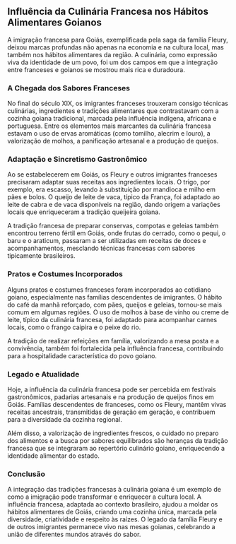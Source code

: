 ## Influência da Culinária Francesa nos Hábitos Alimentares Goianos

A imigração francesa para Goiás, exemplificada pela saga da família Fleury, deixou marcas profundas não apenas na economia e na cultura local, mas também nos hábitos alimentares da região. A culinária, como expressão viva da identidade de um povo, foi um dos campos em que a integração entre franceses e goianos se mostrou mais rica e duradoura.

### A Chegada dos Sabores Franceses

No final do século XIX, os imigrantes franceses trouxeram consigo técnicas culinárias, ingredientes e tradições alimentares que contrastavam com a cozinha goiana tradicional, marcada pela influência indígena, africana e portuguesa. Entre os elementos mais marcantes da culinária francesa estavam o uso de ervas aromáticas (como tomilho, alecrim e louro), a valorização de molhos, a panificação artesanal e a produção de queijos.

### Adaptação e Sincretismo Gastronômico

Ao se estabelecerem em Goiás, os Fleury e outros imigrantes franceses precisaram adaptar suas receitas aos ingredientes locais. O trigo, por exemplo, era escasso, levando à substituição por mandioca e milho em pães e bolos. O queijo de leite de vaca, típico da França, foi adaptado ao leite de cabra e de vaca disponíveis na região, dando origem a variações locais que enriqueceram a tradição queijeira goiana.

A tradição francesa de preparar conservas, compotas e geleias também encontrou terreno fértil em Goiás, onde frutas do cerrado, como o pequi, o baru e o araticum, passaram a ser utilizadas em receitas de doces e acompanhamentos, mesclando técnicas francesas com sabores tipicamente brasileiros.

### Pratos e Costumes Incorporados

Alguns pratos e costumes franceses foram incorporados ao cotidiano goiano, especialmente nas famílias descendentes de imigrantes. O hábito do café da manhã reforçado, com pães, queijos e geleias, tornou-se mais comum em algumas regiões. O uso de molhos à base de vinho ou creme de leite, típico da culinária francesa, foi adaptado para acompanhar carnes locais, como o frango caipira e o peixe do rio.

A tradição de realizar refeições em família, valorizando a mesa posta e a convivência, também foi fortalecida pela influência francesa, contribuindo para a hospitalidade característica do povo goiano.

### Legado e Atualidade

Hoje, a influência da culinária francesa pode ser percebida em festivais gastronômicos, padarias artesanais e na produção de queijos finos em Goiás. Famílias descendentes de franceses, como os Fleury, mantêm vivas receitas ancestrais, transmitidas de geração em geração, e contribuem para a diversidade da cozinha regional.

Além disso, a valorização de ingredientes frescos, o cuidado no preparo dos alimentos e a busca por sabores equilibrados são heranças da tradição francesa que se integraram ao repertório culinário goiano, enriquecendo a identidade alimentar do estado.

### Conclusão

A integração das tradições francesas à culinária goiana é um exemplo de como a imigração pode transformar e enriquecer a cultura local. A influência francesa, adaptada ao contexto brasileiro, ajudou a moldar os hábitos alimentares de Goiás, criando uma cozinha única, marcada pela diversidade, criatividade e respeito às raízes. O legado da família Fleury e de outros imigrantes permanece vivo nas mesas goianas, celebrando a união de diferentes mundos através do sabor.